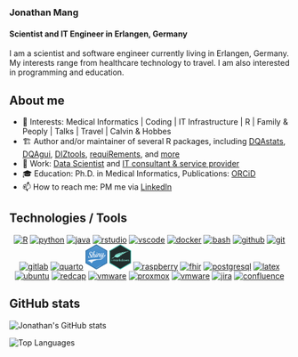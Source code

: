 ### Jonathan Mang

#### Scientist and IT Engineer in Erlangen, Germany

I am a scientist and software engineer currently living in Erlangen, Germany. My interests range from healthcare technology to travel. I am also interested in programming and education.

<!--
**joundso/joundso** is a ✨ _special_ ✨ repository because its `README.md` (this file) appears on your GitHub profile.

Here are some ideas to get you started:

- 🔭 I’m currently working on ...
- 🌱 I’m currently learning ...
- 👯 I’m looking to collaborate on ...
- 🤔 I’m looking for help with ...
- 💬 Ask me about ...
- 📫 How to reach me: ...
- 😄 Pronouns: ...
- ⚡ Fun fact: ...
-->

## About me

- :sunflower: Interests: Medical Informatics | Coding | IT Infrastructure | R | Family & Peoply | Talks | Travel | Calvin & Hobbes
- :building_construction: Author and/or maintainer of several R packages, including [DQAstats](https://CRAN.R-project.org/package=DQAstats), [DQAgui](https://CRAN.R-project.org/package=DQAgui), [DIZtools](https://CRAN.R-project.org/package=DIZtools), [requiRements](https://CRAN.R-project.org/package=requiRements), and [more](./r_packages.md)
- :briefcase: Work: [Data Scientist](https://www.imi.med.fau.de/person/jonathan-mang/) and [IT consultant & service provider](https://final-itb.netlify.app)
- :mortar_board: Education: Ph.D. in Medical Informatics, Publications: [ORCiD](https://orcid.org/0000-0003-0518-4710)
- :mailbox: How to reach me: PM me via [LinkedIn](https://www.linkedin.com/in/jonathan-mang/)

## Technologies / Tools
<div>
<p align="center">
<a href="https://www.r-project.org/"><img src="https://www.r-project.org/Rlogo.png" alt="R" height="45"/></a>
<a href="https://www.python.org/"><img src="https://www.python.org/static/community_logos/python-logo-generic.svg" alt="python" height="45"/></a>
<a href="https://www.java.com"><img src="https://upload.wikimedia.org/wikipedia/de/thumb/e/e1/Java-Logo.svg/243px-Java-Logo.svg.png" alt="java" height="45"/></a>
<a href="https://www.rstudio.com/"><img src="https://www.rstudio.com/assets/img/logo.svg" alt="rstudio" height="45"/></a>
<a href="https://code.visualstudio.com/"><img src="https://code.visualstudio.com/assets/images/code-stable.png" alt="vscode" height="45"/></a>
<!-- <a href="https://jupyter.org/"><img src="https://jupyter.org/assets/logos/rectanglelogo-greytext-orangebody-greymoons.svg" alt="jupyter" height="45"/></a> -->
<a href="https://www.docker.com/"><img src="https://upload.wikimedia.org/wikipedia/commons/thumb/4/4e/Docker_%28container_engine%29_logo.svg/1920px-Docker_%28container_engine%29_logo.svg.png" alt="docker" height="45"/></a>
<a href="https://tiswww.case.edu/php/chet/bash/bashtop.html"><img src="https://tiswww.case.edu/php/chet/img/bash-logo-web.png" alt="bash" height="45"/></a>
<a href="https://github.com/"><img src="https://github.githubassets.com/images/modules/logos_page/GitHub-Mark.png" alt="github" height="45"/></a>
<a href="https://git-scm.com/"><img src="https://git-scm.com/images/logo@2x.png" alt="git" height="45"/></a>
<a href="https://about.gitlab.com/"><img src="https://gitlab.com/gitlab-org/gitlab/-/raw/master/app/assets/images/gitlab_logo.png" alt="gitlab" height="45"/></a>
<a href="https://quarto.org/"><img src="https://quarto.org/quarto.png" alt="quarto" height="45"/></a>
<a href="https://github.com/rstudio/shiny"><img src="https://raw.githubusercontent.com/rstudio/shiny/main/man/figures/logo.png" alt="shiny" height="45"/></a>
<a href="https://github.com/rstudio/rmarkdown"><img src="https://raw.githubusercontent.com/rstudio/rmarkdown/main/man/figures/logo.png" alt="rmarkdown" height="45"/></a>
<a href="https://www.raspberrypi.com/"><img src="https://upload.wikimedia.org/wikipedia/de/thumb/c/cb/Raspberry_Pi_Logo.svg/340px-Raspberry_Pi_Logo.svg.png" alt="raspberry" height="45"/></a>
<a href="https://www.hl7.org/fhir/"><img src="https://www.hl7.org/fhir/assets/images/fhir-logo-www.png" alt="fhir" height="45"/></a>
<a href="https://www.postgresql.org/"><img src="https://www.postgresql.org/media/img/about/press/elephant.png" alt="postgresql" height="45"/></a>
<a href="https://www.latex-project.org/"><img src="https://www.latex-project.org/img/latex-project-logo.svg" alt="latex" height="45"/></a>
<a href="https://ubuntu.com/"><img src="https://upload.wikimedia.org/wikipedia/commons/thumb/7/76/Ubuntu-logo-2022.svg/512px-Ubuntu-logo-2022.svg.png" alt="ubuntu" height="45"/></a>
<a href="https://www.project-redcap.org/"><img src="https://studycenter.charite.de/fileadmin/_processed_/a/4/csm_redcap-logo-large_74185029d6.png" alt="redcap" height="45"/></a>
<a href="https://www.vmware.com/de.html"><img src="https://upload.wikimedia.org/wikipedia/commons/thumb/9/9a/Vmware.svg/512px-Vmware.svg.png" alt="vmware" height="45"/></a>
<a href="https://www.proxmox.com"><img src="https://www.proxmox.com/images/proxmox/Proxmox_logo_standard_hex_400px.png" alt="proxmox" height="45"/></a>
<a href="https://kubernetes.io"><img src="https://kubernetes.io/images/kubernetes-horizontal-color.png" alt="vmware" height="45"/></a>
<a href="https://www.atlassian.com/de/software/jira"><img src="https://upload.wikimedia.org/wikipedia/commons/thumb/8/82/Jira_%28Software%29_logo.svg/798px-Jira_%28Software%29_logo.svg.png" alt="jira" height="45"/></a>
<a href="https://www.atlassian.com/software/confluence"><img src="https://upload.wikimedia.org/wikipedia/commons/thumb/8/88/Atlassian_Confluence_2017_logo.svg/512px-Atlassian_Confluence_2017_logo.svg.png" alt="confluence" height="45"/></a>
</div>

## GitHub stats

![Jonathan's GitHub stats](https://github-readme-stats.vercel.app/api?username=joundso&show_icons=true&show=discussions_started,discussions_answered,prs_merged,prs_merged_percentage&count_private=true&include_all_commits=true&hide_title=true)

![Top Languages](https://github-readme-stats.vercel.app/api/top-langs/?username=joundso&hide=html&count_private=true&layout=compact)
